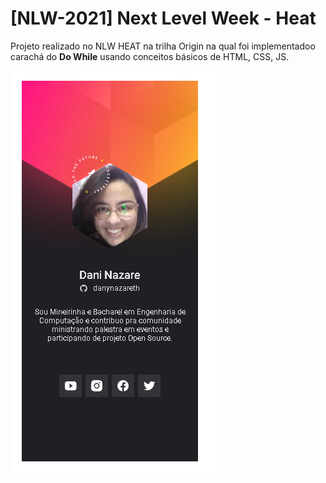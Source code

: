 # [NLW-2021] Next Level Week - Heat

Projeto realizado no NLW HEAT na trilha Origin na qual foi implementadoo carachá do **Do While** usando conceitos básicos de HTML, CSS, JS.




![Crachá do while 2021](https://raw.githubusercontent.com/danynazareth/NLW-HEAT-Origin/main/img/dany_dowhile.PNG?raw=true "Dany Crachá")
